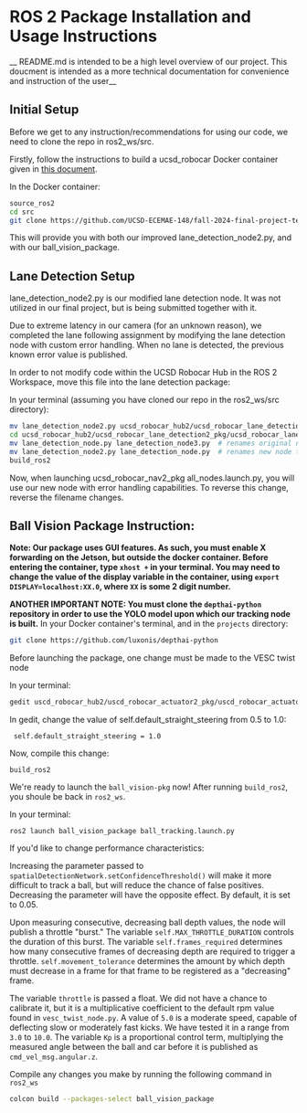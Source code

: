 # ROS 2 Package Installation and Usage Instructions
__ README.md is intended to be a high level overview of our project. This doucment is intended as a more technical documentation for convenience and instruction of the user__
## Initial Setup
Before we get to any instruction/recommendations for using our code, we need to clone the repo in ros2_ws/src. 

Firstly, follow the instructions to build a ucsd_robocar Docker container given in [this document](https://docs.google.com/document/d/1Onft0sIWhEd9UH7fItJ0atC1hKnxpTxKKmUFHtqC-sA/edit?tab=t.0).

In the Docker container:
```bash
source_ros2
cd src
git clone https://github.com/UCSD-ECEMAE-148/fall-2024-final-project-team-1
```
This will provide you with both our improved lane_detection_node2.py, and with our ball_vision_package.

## Lane Detection Setup
lane_detection_node2.py is our modified lane detection node. It was not utilized in our final project, but is being submitted together with it.

Due to extreme latency in our camera (for an unknown reason), we completed the lane following assignment by modifying the lane detection node with custom error handling. When no lane is detected, the previous known error value is published.

In order to not modify code within the UCSD Robocar Hub in the ROS 2 Workspace, move this file into the lane detection package:

In your terminal (assuming you have cloned our repo in the ros2_ws/src directory):
```bash
mv lane_detection_node2.py ucsd_robocar_hub2/ucsd_robocar_lane_detection2_pkg/ucsd_robocar_lane_detection2_pkg
cd ucsd_robocar_hub2/ucsd_robocar_lane_detection2_pkg/ucsd_robocar_lane_detection2_pkg
mv lane_detection_node.py lane_detection_node3.py  # renames original node to lane_detection_node3.py
mv lane_detection_node2.py lane_detection_node.py  # renames new node to lane_detection_node.py
build_ros2
```

Now, when launching ucsd_robocar_nav2_pkg all_nodes.launch.py, you will use our new node with error handling capabilities. To reverse this change, reverse the filename changes.

## Ball Vision Package Instruction:
__Note: Our package uses GUI features. As such, you must enable X forwarding on the Jetson, but outside the docker container. Before entering the container, type ```xhost +``` in your terminal. You may need to change the value of the display variable in the container, using ```export DISPLAY=localhost:XX.0```, where ```XX``` is some 2 digit number.__

__ANOTHER IMPORTANT NOTE: You must clone the ```depthai-python``` repository in order to use the YOLO model upon which our tracking node is built.__
In your Docker container's terminal, and in the ```projects``` directory:
```bash
git clone https://github.com/luxonis/depthai-python
```

Before launching the package, one change must be made to the VESC twist node

In your terminal:
```bash
gedit uscd_robocar_hub2/uscd_robocar_actuator2_pkg/uscd_robocar_actuator2_pkg/vesc_twist_node.py
```
In gedit, change the value of  self.default_straight_steering from 0.5 to 1.0:
```
 self.default_straight_steering = 1.0
 ``` 
 Now, compile this change:
 ```
 build_ros2
 ```

We're ready to launch the ```ball_vision-pkg``` now! After running ```build_ros2```, you shoule be back in ```ros2_ws```.

In your terminal:
```
ros2 launch ball_vision_package ball_tracking.launch.py
```

If you'd like to change performance characteristics:

Increasing the parameter passed to ```spatialDetectionNetwork.setConfidenceThreshold()``` will make it more difficult to track a ball, but will reduce the chance of false positives. Decreasing the parameter will have the opposite effect. By default, it is set to 0.05.

Upon measuring consecutive, decreasing ball depth values, the node will publish a throttle "burst." The variable  ```self.MAX_THROTTLE_DURATION``` controls the duration of this burst. The variable ```self.frames_required``` determines how many consecutive frames of decreasing depth are required to trigger a throttle. ```self.movement_tolerance``` determines the amount by which depth must decrease in a frame for that frame to be registered as a "decreasing" frame.

The variable ```throttle``` is passed a float. We did not have a chance to calibrate it, but it is a multiplicative coefficient to the default rpm value found in ```vesc_twist_node.py```. A value of ```5.0``` is a moderate speed, capable of deflecting slow or moderately fast kicks. We have tested it in a range from ```3.0``` to ```10.0```. The variable ```Kp``` is a proportional control term, multiplying the measured angle between the ball and car before it is published as ```cmd_vel_msg.angular.z```.

Compile any changes you make by running the following command in ```ros2_ws```
```bash
colcon build --packages-select ball_vision_package
```


